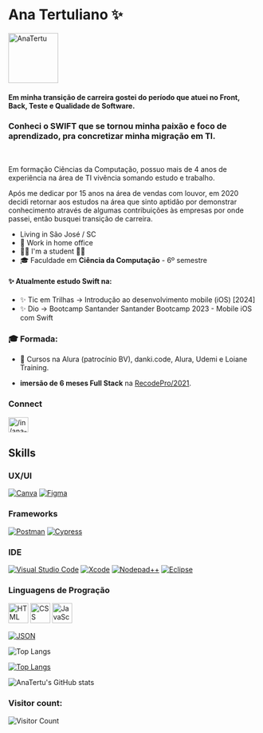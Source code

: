 # Ana Tertuliano ✨
<a href="https://anatertu.github.io/" target="_blank">
  <img src="https://avatars.githubusercontent.com/u/66326789?v=4" alt="AnaTertu" height="100" width="100" style="max-width:100%;" ><img/>
<a/>

#### Em minha transição de carreira gostei do período que atuei no Front, Back, Teste e Qualidade de Software.
### Conheci o SWIFT que se tornou minha paixão e foco de aprendizado, pra concretizar minha migração em TI.

<br>


Em formação Ciências da Computação, possuo mais de 4 anos de experiência na área de TI vivência somando estudo e trabalho.

Após me dedicar por 15 anos na área de vendas com louvor, em 2020 decidi retornar aos estudos na área que sinto aptidão por demonstrar conhecimento através de algumas contribuições às empresas por onde passei, então busquei transição de carreira.
  
- Living in São José / SC
- 🔭 Work in home office
- :woman_student: I'm a student ✍🏼
- 🎓  Faculdade em **Ciência da Computação** - 6º semestre
#### ✨ Atualmente estudo Swift na:
- ✨ Tic em Trilhas -> Introdução ao desenvolvimento mobile (iOS) [2024]
- ✨ Dio -> Bootcamp Santander Santander Bootcamp 2023 -  Mobile iOS com Swift

### 🎓 Formada:
- 🔭 Cursos na Alura (patrocínio BV), danki.code, Alura, Udemi e Loiane Training.

- **imersão de 6 meses Full Stack** na [RecodePro/2021](https://mail-attachment.googleusercontent.com/attachment/u/0/?ui=2&ik=1f5086dcef&attid=0.1&permmsgid=msg-f:1694034762662692652&th=17826ba429ac472c&view=att&disp=inline&saddbat=ANGjdJ9xq0F-y0TGVRuE6kriiRhO_x7iiDqRoU-m3bzVAX2Gop01Tmap9KYzkBqYim-H1cPoNPUibuIeyaMtuLg6H8oZD2uAzs5LvMPj8bLgptZGQPWvG2OwQ6o-obhyEN9HXpBjo9N3CyZmQhJbCaw_fLK5703rJmc6bcdNZHRrkLPvDHzVD2QDzFTY8gryANAQaUmKWck-nvywM6w6iU2lnEl5tqo99GoJmj4gCZes61vCj-nukwAejdoFBtpJs7EHmsvF6j4dfOrlyLq4bSuVTXkAUFGmfVZJd2JCnqPnv0isJOiMTfHEoUstrczjhbh29fqd_3sF-1gDJcN0t2I-fF6Hc6hniFze3JoxsxGifuU8MUChAZ-gV6ssnPxQrCQTWgVZ-issRQvNhkjeJfQzqu0Xy1d0BPjY8aXJOvuEMC0Km6iPb9HkV_EXhjCsoRYH3f3mDCgXQx6218IXzp-mp63XGhhSJv41UsAqwfCLK4UaNPTTzLsD64P7n2wdhpYSwxqAO7vvNdhzqGs15ANNGYy_oRMIDeG3xXAxxY6XOoOBYKaykHDCSGS7xMAq_XvMdCpurHo2_mu99hSjJLUKAXPvOpgb3Di97TLA3lEAhZyTpXf2nyt4wII5C9hVM2NqPSdR5D6GghV4lsBvaaY_N-LkQZ5FnR77i_kxmOacASDJrV3mdElyExYTwUU).

### Connect
<a href="https://www.linkedin.com/in/ana-tertu/" target="_blank">
  <img align="center" alt="/in/ana-tertu" height="30" width="40" src="https://cdn.jsdelivr.net/gh/devicons/devicon/icons/linkedin/linkedin-original.svg" style="max-width:100%;" target="_blank"/>
<a/>

<br>

## **Skills**

### UX/UI

[![Canva](https://img.shields.io/badge/Canva-%2300C4CC.svg?&style=for-the-badge&logo=Canva&logoColor=white)]()  [![Figma](https://img.shields.io/badge/Figma-F24E1E?style=for-the-badge&logo=figma&logoColor=white)]()

### Frameworks

<!-- [![Apollo](https://img.shields.io/badge/Apollo%20GraphQL-311C87?&style=for-the-badge&logo=Apollo%20GraphQL&logoColor=white)]()
[![Apollo](https://img.shields.io/badge/chai-A30701?style=for-the-badge&logo=chai&logoColor=white)]() -->
[![Postman](https://img.shields.io/badge/Postman-FF6C37?style=for-the-badge&logo=Postman&logoColor=white)]()
[![Cypress](https://img.shields.io/badge/Cypress-17202C?style=for-the-badge&logo=cypress&logoColor=white)]()
<!-- [![Insomnia](https://img.shields.io/badge/Insomnia-5849be?style=for-the-badge&logo=Insomnia&logoColor=white)]()
[![Markdown](https://img.shields.io/badge/Markdown-000000?style=for-the-badge&logo=markdown&logoColor=white)]()
[![Mocha](https://img.shields.io/badge/Mocha-8D6748?style=for-the-badge&logo=Mocha&logoColor=white)]() -->

### IDE

[![Visual Studio Code](https://img.shields.io/badge/Visual_Studio_Code-0078D4?style=for-the-badge&logo=visual%20studio%20code&logoColor=white)]()
[![Xcode](https://img.shields.io/badge/Xcode-007ACC?style=for-the-badge&logo=Xcode&logoColor=white)]()
[![Nodepad++](https://img.shields.io/badge/Notepad++-90E59A.svg?style=for-the-badge&logo=notepad%2B%2B&logoColor=black)]()
[![Eclipse](https://img.shields.io/badge/Eclipse-2C2255?style=for-the-badge&logo=eclipse&logoColor=white)]()  

### Linguagens de Progração
<img src="https://cdn.jsdelivr.net/gh/devicons/devicon/icons/html5/html5-plain-wordmark.svg" alt="HTML" height="40" width="40" style="max-width:100%;"></img>
<img src="https://cdn.jsdelivr.net/gh/devicons/devicon/icons/css3/css3-plain-wordmark.svg" alt="CSS" height="40" width="40" style="max-width:100%;"></img>
<img src="https://cdn.jsdelivr.net/gh/devicons/devicon/icons/javascript/javascript-original.svg" alt="JavaScript" height="40" width="40" style="max-width:100%;"></img>

<!-- img src="https://img.icons8.com/nolan/344/angularjs.png" alt="Angular" height="40" width="40" style="max-width:100%;"></img -->
<!-- img src="https://cdn.jsdelivr.net/gh/devicons/devicon/icons/bootstrap/bootstrap-plain-wordmark.svg" alt="Bootstrap" height="40" width="40" style="max-width:100%;"></img -->
<!-- img src="https://cdn.jsdelivr.net/gh/devicons/devicon/icons/react/react-original-wordmark.svg" alt="React" height="40" width="40" style="max-width:100%;"></img -->
[![JSON](https://img.shields.io/badge/json-5E5C5C?style=for-the-badge&logo=json&logoColor=white)]()


![Top Langs](https://github-readme-stats.vercel.app/api/top-langs/?username=AnaTertu&langs_count=12&theme=radical)

[![Top Langs](https://github-readme-stats.vercel.app/api/top-langs/?username=AnaTertu&layout=compact)](https://github.com/anuraghazra/github-readme-stats)

<!-- ![AnaTertu's GitHub stats](https://github-readme-stats.vercel.app/api?username=AnaTertu&hide=contribs,issues) -->

![AnaTertu's GitHub stats](https://github-readme-stats.vercel.app/api?username=AnaTertu&show_icons=true&theme=radical)

### Visitor count:
![Visitor Count](https://profile-counter.glitch.me/AnaTertu/count.svg)
